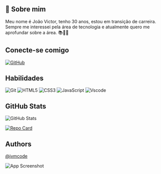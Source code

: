 ## 🚀 Sobre mim

Meu nome é João Victor, tenho 30 anos, estou em transição de carreira.
Sempre me interessei pela área de tecnologia e atualmente quero me aprofundar sobre a área. 📚🙌🙌

## Conecte-se comigo

[![GitHub](https://img.shields.io/badge/GitHub-100000?style=for-the-badge&logo=github&logoColor=white)](https://github.com/jvmcode)

## Habilidades

![Git](https://img.shields.io/badge/GIT-E44C3?style=for-the-badge&logo=git&logoColor=white)
![HTML5](https://img.shields.io/badge/HTML5-E34F26?style=for-the-badge&logo=html5&logoColor=white)
![CSS3](https://img.shields.io/badge/CSS3-1572B6?style=for-the-badge&logo=css3&logoColor=white) ![JavaScript](https://img.shields.io/badge/JavaScript-F7DF1E?style=for-the-badge&logo=javascript&logoColor=black) ![Vscode](https://img.shields.io/badge/Vscode-008?style=for-the-badge&logo=visual-studio-code&logoColor=white)

## GitHub Stats

![GitHub Stats](https://github-readme-stats.vercel.app/api?username=jvmcode&theme=transparent&bg_color=000&border_color=30A3DC&show_icons=true&icon_color=30A3DC&title_color=E94D5F&text_color=FFF&hide_title=true&hide=stars)

[![Repo Card](https://github-readme-stats.vercel.app/api/pin/?username=jvmcode&repo=dio-lab-open-source&bg_color=000&border_color=30A3DC&show_icons=true&icon_color=30A3DC&title_color=E94D5F&text_color=FFF)](https://github.com/SEUUSERNAME/SEUREPOSITORIO)

## Authors

[@jvmcode](https://www.github.com/jvmcode)

![App Screenshot](https://youre.outof.cards/media/uploads/63/29/6329326f-5cec-403e-9848-aef3f8dbf0d7/jhin-runeterra-news.jpg)
